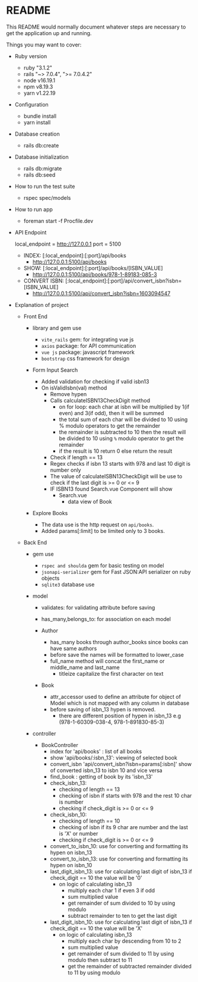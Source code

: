 # README

This README would normally document whatever steps are necessary to get the
application up and running.

Things you may want to cover:

* Ruby version

    - ruby "3.1.2"
    - rails "~> 7.0.4", ">= 7.0.4.2"
    - node v16.19.1
    - npm  v8.19.3
    - yarn v1.22.19
    
* Configuration

    - bundle install
    - yarn install

* Database creation

    - rails db:create

* Database initialization

    - rails db:migrate
    - rails db:seed

* How to run the test suite

    - rspec spec/models

* How to run app

    - foreman start -f Procfile.dev
    
* API Endpoint

    local_endpoint = http://127.0.0.1
    port = 5100

    - INDEX: [:local_endpoint]:[:port]/api/books
        -  http://127.0.0.1:5100/api/books 
    - SHOW:  [:local_endpoint]:[:port]/api/books/[ISBN_VALUE]
        - http://127.0.0.1:5100/api/books/978-1-89183-085-3
    - CONVERT ISBN: [:local_endpoint]:[:port]/api/convert_isbn?isbn=[ISBN_VALUE]
        - http://127.0.0.1:5100/api/convert_isbn?isbn=1603094547



* Explanation of project
    
    - Front End 

        - library and gem use
            - `vite_rails` gem: for integrating vue js
            - `axios` package: for API communication
            - `vue js` package: javascript framework
            - `bootstrap` css framework for design

        - Form Input Search 
            - Added validation for checking if valid isbn13
            - On isValidIsbn(val) method
                - Remove hypen
                - Calls calculateISBN13CheckDigit method
                    - on for loop: each char at isbn will be multiplied by 1(if even) and 3(if odd), then it will be summed
                    - the total sum of each char will be divided to 10 using % modulo operators to get the remainder
                    - the remainder is subtracted to 10 then the result will be divided to 10 using `%` modulo operator to get the remainder
                    - if the result is 10 return 0 else return the result
                - Check if length == 13
                - Regex checks if isbn 13 starts with 978 and last 10 digit is number only
                - The value of calculateISBN13CheckDigit will be use to check if the last digit is >= 0 or <= 9
                - IF ISBN13 found Search.vue Component will show
                    - Search.vue
                        - data view of Book
        - Explore Books
            - The data use is the http request on `api/books`. 
            - Added params[:limit] to be limited only to 3 books.
    - Back End

         - gem use
            - `rspec and shoulda` gem for basic testing on model
            - `jsonapi-serializer` gem for Fast JSON:API serializer on ruby objects
            - `sqlite3` database use 
        
        - model
            - validates:  for validating attribute before saving
            - has_many,belongs_to:  for association on each model
    
            - Author
                - has_many books through author_books since books can have same authors
                - before save the names will be formatted to lower_case
                - full_name method will concat the first_name or middle_name and last_name
                    - titleize capitalize the first character on text
            - Book 
                - attr_accessor used to define an attribute for object of Model which is not mapped with any column in database
                - before saving of isbn_13 hypen is removed.
                    - there are different position of hypen in isbn_13 e.g (978-1-60309-038-4, 978-1-891830-85-3)
        - controller
            - BookController
                - index for 'api/books' : list of all books
                - show 'api/books/:isbn_13': viewing of selected book
                - convert_isbn 'api/convert_isbn?isbn=params[:isbn]' show of converted isbn_13 to isbn 10 and vice versa
                - find_book : getting of book by its 'isbn_13'
                - check_isbn_13:
                    - checking of length == 13
                    - checking of isbn if starts with 978 and the rest 10 char is number
                    - checking if check_digit is >= 0 or <= 9
                - check_isbn_10:
                    - checking of length == 10
                    - checking of isbn if its 9 char are number and the last is 'X' or number 
                    - checking if check_digit is >= 0 or <= 9 
                - convert_to_isbn_10: use for converting and formatting its hypen on isbn_13
                - convert_to_isbn_13: use for converting and formatting its hypen on  isbn_10
                - last_digit_isbn_13: use for calculating last digit of isbn_13 if check_digit == 10 the value will be '0'
                    - on logic of calculating isbn_13
                        - multiply each char 1 if even 3 if odd
                        - sum multiplied value
                        - get remainder of sum divided to 10 by using modulo
                        - subtract remainder to ten to get the last digit
                - last_digit_isbn_10: use for calculating last digit of isbn_13 if check_digit == 10 the value will be 'X'
                    - on logic of calculating isbn_13
                        - multiply each char by descending from 10 to 2 
                        - sum multiplied value
                        - get remainder of sum divided to 11 by using modulo then subtract to 11
                        - get the remainder of subtracted remainder divided to 11 by using modulo




